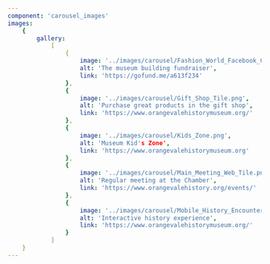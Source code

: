 ```yaml
---
component: 'carousel_images'
images:
    {
        gallery:
            [
                {
                    image: '../images/carousel/Fashion_World_Facebook_Cover.png',
                    alt: 'The museum building fundraiser',
                    link: 'https://gofund.me/a613f234'
                },
                {
                    image: '../images/carousel/Gift_Shop_Tile.png',
                    alt: 'Purchase great products in the gift shop',
                    link: 'https://www.orangevalehistorymuseum.org/'
                },
                {
                    image: '../images/carousel/Kids_Zone.png',
                    alt: 'Museum Kid's Zone',
                    link: 'https://www.orangevalehistorymuseum.org'
                },
                {
                    image: '../images/carousel/Main_Meeting_Web_Tile.png',
                    alt: 'Regular meeting at the Chamber',
                    link: 'https://www.orangevalehistory.org/events/'
                },
                {
                    image: '../images/carousel/Mobile_History_Encounter_Tile.png',
                    alt: 'Interactive history experience',
                    link: 'https://www.orangevalehistorymuseum.org/'
                }
            ]
    }
---
```

